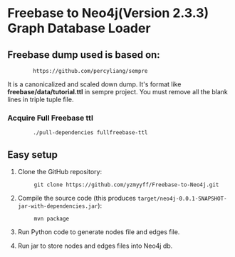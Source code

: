 
# Freebase to Neo4j(Version 2.3.3) Graph Database Loader

## Freebase dump used is based on: 
            https://github.com/percyliang/sempre

It is a canonicalized and scaled down dump. It's format like **freebase/data/tutorial.ttl** in sempre project. You must remove all the blank lines in triple tuple file.

### Acquire Full Freebase ttl

```Shell
        ./pull-dependencies fullfreebase-ttl
```
            
## Easy setup

1. Clone the GitHub repository:

            git clone https://github.com/yzmyyff/Freebase-to-Neo4j.git

2. Compile the source code (this produces `target/neo4j-0.0.1-SNAPSHOT-jar-with-dependencies.jar`):

            mvn package

3. Run Python code to generate nodes file and edges file. 
4. Run jar to store nodes and edges files into Neo4j db.